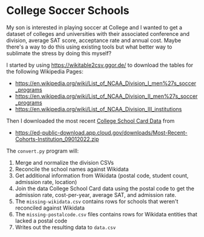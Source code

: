 # College Soccer Schools

My son is interested in playing soccer at College and I wanted to get a dataset
of colleges and universities with their associated conference and division,
average SAT score, acceptance rate and annual cost. Maybe there's a way to do
this using existing tools but what better way to sublimate the stress by doing
this myself? 

I started by using https://wikitable2csv.ggor.de/ to download the tables for
the following Wikipedia Pages:

- https://en.wikipedia.org/wiki/List_of_NCAA_Division_I_men%27s_soccer_programs
- https://en.wikipedia.org/wiki/List_of_NCAA_Division_II_men%27s_soccer_programs
- https://en.wikipedia.org/wiki/List_of_NCAA_Division_III_institutions

Then I downloaded the most recent [College School Card Data](https://collegescorecard.ed.gov/data/) from 

- https://ed-public-download.app.cloud.gov/downloads/Most-Recent-Cohorts-Institution_09012022.zip

The `convert.py` program will:

1. Merge and normalize the division CSVs
2. Reconcile the school names against Wikidata
3. Get additional information from Wikidata (postal code, student count, admission rate, location)
4. Join the data College School Card data using the postal code to get the admission rate, cost-per-year, average SAT, and admission rate.
5. The `missing-wikidata.csv` contains rows for schools that weren't reconciled against Wikidata
6. The `missing-postalcode.csv` files contains rows for Wikidata entities that lacked a postal code
7. Writes out the resulting data to `data.csv`

